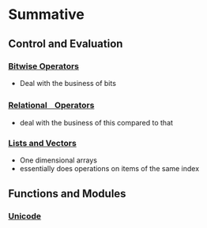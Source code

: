 # Summative
## Control and Evaluation
### [Bitwise Operators](Topics/Bitwise%20Operators.md)
- Deal with the business of bits

### [RelationalㅤOperators](Logic.md#ComparisonㅤOperators)
- deal with the business of this compared to that

### [Lists and Vectors](Lists-Vectors.md)
- One dimensional arrays
- essentially does operations on items of the same index
## Functions and Modules
### [Unicode](Unicode.md)

